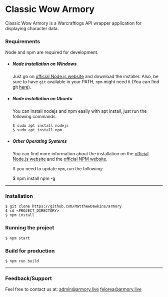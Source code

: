 # Classic Wow Armory
Classic Wow Armory is a Warcraftlogs API wrapper application for displaying character data.

### Requirements

Node and npm are required for development.

- ##### Node installation on Windows

  Just go on [official Node.js website](https://nodejs.org/) and download the installer.
Also, be sure to have `git` available in your PATH, `npm` might need it (You can find git [here](https://git-scm.com/)).

- ##### Node installation on Ubuntu

  You can install nodejs and npm easily with apt install, just run the following commands.

      $ sudo apt install nodejs
      $ sudo apt install npm

- ##### Other Operating Systems
  You can find more information about the installation on the [official Node.js website](https://nodejs.org/) and the [official NPM website](https://npmjs.org/).
  
  If you need to update `npm`, run the following:

    $ npm install npm -g
    
 ---

### Installation

    $ git clone https://github.com/MatthewDawkins/armory
    $ cd <PROJECT_DIRECTORY>
    $ npm install

### Running the project

    $ npm start

### Build for production

    $ npm run build
    
---

### Feedback/Support
Feel free to contact us at:
    admin@armory.live
    felorea@armory.live


